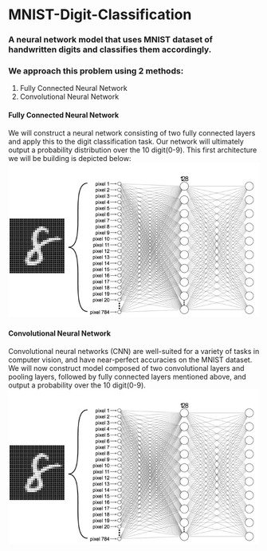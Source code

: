 # MNIST-Digit-Classification
### A neural network model that uses MNIST dataset of handwritten digits and classifies them accordingly.
### We approach this problem using 2 methods: 
1. Fully Connected Neural Network
2. Convolutional Neural Network

#### Fully Connected Neural Network
We will construct a neural network consisting of two fully connected layers and apply this to the digit classification task. Our network will ultimately output a probability distribution over the 10 digit(0-9). This first architecture we will be building is depicted below:
![alt_text](https://github.com/srini165712/MNIST-Digit-Classification/blob/main/mnist_2layers_arch.png "CNN Architecture for MNIST Classification")

#### Convolutional Neural Network
Convolutional neural networks (CNN) are well-suited for a variety of tasks in computer vision, and have near-perfect accuracies on the MNIST dataset. We will now construct model composed of two convolutional layers and pooling layers, followed by fully connected layers mentioned above, and output a probability over the 10 digit(0-9).
![alt_text](https://github.com/srini165712/MNIST-Digit-Classification/blob/main/mnist_2layers_arch.png "CNN Architecture for MNIST Classification")
